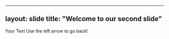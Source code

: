 -----
layout: slide
title: "Welcome to our second slide"
-----
Your Text
Use the left arrow to go back!
